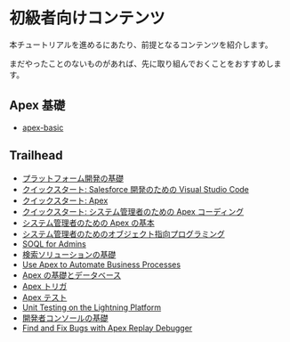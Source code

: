 # 初級者向けコンテンツ

本チュートリアルを進めるにあたり、前提となるコンテンツを紹介します。

まだやったことのないものがあれば、先に取り組んでおくことをおすすめします。

## Apex 基礎

- [apex-basic](https://takahitomiyamoto.github.io/apex-basic/)

## Trailhead

- [プラットフォーム開発の基礎](https://trailhead.salesforce.com/ja/content/learn/modules/platform_dev_basics)
- [クイックスタート: Salesforce 開発のための Visual Studio Code](https://trailhead.salesforce.com/ja/content/learn/projects/quickstart-vscode-salesforce)
- [クイックスタート: Apex](https://trailhead.salesforce.com/ja/content/learn/projects/quickstart-apex)
- [クイックスタート: システム管理者のための Apex コーディング](https://trailhead.salesforce.com/ja/content/learn/projects/quick-start-apex-coding-for-admins)
- [システム管理者のための Apex の基本](https://trailhead.salesforce.com/ja/content/learn/modules/apex-basics-for-admins)
- [システム管理者のためのオブジェクト指向プログラミング](https://trailhead.salesforce.com/ja/content/learn/modules/object-oriented-programming-for-admins)
- [SOQL for Admins](https://trailhead.salesforce.com/ja/content/learn/modules/soql-for-admins)
- [検索ソリューションの基礎](https://trailhead.salesforce.com/ja/content/learn/modules/search_solution_basics)
- [Use Apex to Automate Business Processes](https://trailhead.salesforce.com/ja/content/learn/projects/use-apex-to-automate-business-processes)
- [Apex の基礎とデータベース](https://trailhead.salesforce.com/ja/content/learn/modules/apex_database)
- [Apex トリガ](https://trailhead.salesforce.com/ja/content/learn/modules/apex_triggers)
- [Apex テスト](https://trailhead.salesforce.com/ja/content/learn/modules/apex_testing)
- [Unit Testing on the Lightning Platform](https://trailhead.salesforce.com/ja/content/learn/modules/unit-testing-on-the-lightning-platform)
- [開発者コンソールの基礎](https://trailhead.salesforce.com/ja/content/learn/modules/developer_console)
- [Find and Fix Bugs with Apex Replay Debugger](https://trailhead.salesforce.com/ja/content/learn/projects/find-and-fix-bugs-with-apex-replay-debugger)
